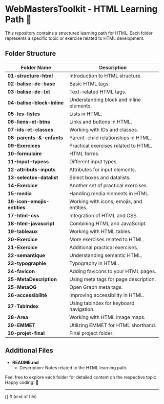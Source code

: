 # WebMastersToolkit - HTML Learning Path 🚀

This repository contains a structured learning path for HTML. Each folder represents a specific topic or exercise related to HTML development.

## Folder Structure

| Folder Name             | Description                                  |
|-------------------------|----------------------------------------------|
| **01-structure-html**   | Introduction to HTML structure.              |
| **02-balise-de-base**   | Basic HTML tags.                             |
| **03-balise-de-txt**    | Text-related HTML tags.                      |
| **04-balise-block-inline** | Understanding block and inline elements.   |
| **05-les-listes**       | Lists in HTML.                               |
| **06-liens-et-btns**    | Links and buttons in HTML.                   |
| **07-ids-et-classes**   | Working with IDs and classes.                |
| **08-parents-&-enfants**| Parent-child relationships in HTML.          |
| **09-Exercices**        | Practical exercises related to HTML.         |
| **10-formulaire**       | HTML forms.                                  |
| **11-Input-typess**     | Different input types.                       |
| **12-attributs-inputs** | Attributes for input elements.               |
| **13-selectox-datalist**| Select boxes and datalists.                  |
| **14-Exercice**         | Another set of practical exercises.          |
| **15-media**            | Handling media elements in HTML.             |
| **16-icon-emojis-entities** | Working with icons, emojis, and entities. |
| **17-html-css**         | Integration of HTML and CSS.                  |
| **18-html-javascript**  | Combining HTML and JavaScript.               |
| **19-tableaux**         | Working with HTML tables.                    |
| **20-Exercice**         | More exercises related to HTML.              |
| **21-Exercice**         | Additional practical exercises.              |
| **22-semantique**       | Understanding semantic HTML.                 |
| **23-typographie**      | Typography in HTML.                          |
| **24-favicon**          | Adding favicons to your HTML pages.          |
| **25-MetaDescription**  | Using meta tags for page description.        |
| **25-MetaOG**           | Open Graph meta tags.                         |
| **26-accessibilité**    | Improving accessibility in HTML.             |
| **27-TabIndex**         | Using tabindex for keyboard navigation.     |
| **28-Area**             | Working with HTML image maps.                |
| **29-EMMET**            | Utilizing EMMET for HTML shorthand.          |
| **30-projet-final**     | Final project folder.                        |

## Additional Files

- **README.md**
  - Description: Notes related to the HTML learning path.

Feel free to explore each folder for detailed content on the respective topic. Happy coding! 🎉

---

[] # (end of file)